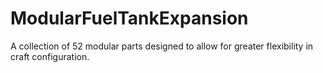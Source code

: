 # ModularFuelTankExpansion
A collection of 52 modular parts designed to allow for greater flexibility in craft configuration.

